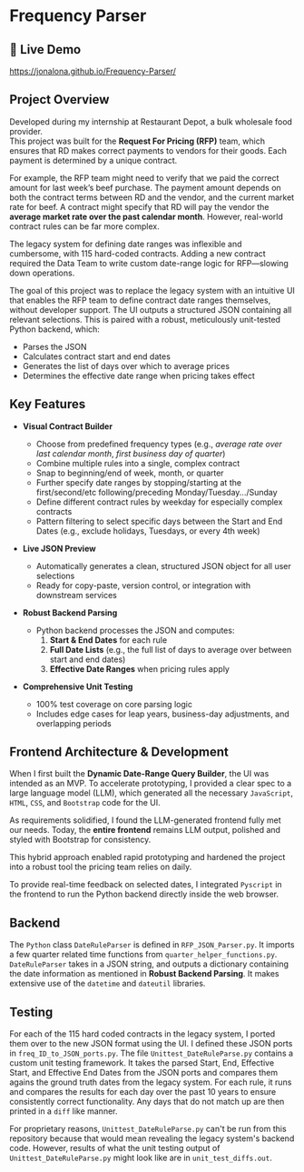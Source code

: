 # Frequency Parser

## 🚀 Live Demo

https://jonalona.github.io/Frequency-Parser/

## Project Overview
Developed during my internship at Restaurant Depot, a bulk wholesale food provider.  
This project was built for the **Request For Pricing (RFP)** team, which ensures that RD makes correct payments to vendors for their goods. Each payment is determined by a unique contract.  

For example, the RFP team might need to verify that we paid the correct amount for last week’s beef purchase. The payment amount depends on both the contract terms between RD and the vendor, and the current market rate for beef. A contract might specify that RD will pay the vendor the **average market rate over the past calendar month**. However, real-world contract rules can be far more complex.  

The legacy system for defining date ranges was inflexible and cumbersome, with 115 hard-coded contracts. Adding a new contract required the Data Team to write custom date-range logic for RFP—slowing down operations.  

The goal of this project was to replace the legacy system with an intuitive UI that enables the RFP team to define contract date ranges themselves, without developer support. The UI outputs a structured JSON containing all relevant selections. This is paired with a robust, meticulously unit-tested Python backend, which:  
- Parses the JSON  
- Calculates contract start and end dates  
- Generates the list of days over which to average prices  
- Determines the effective date range when pricing takes effect

## Key Features

- **Visual Contract Builder**  
  - Choose from predefined frequency types (e.g., *average rate over last calendar month*, *first business day of quarter*)  
  - Combine multiple rules into a single, complex contract
  - Snap to beginning/end of week, month, or quarter
  - Further specify date ranges by stopping/starting at the first/second/etc following/preceding Monday/Tuesday.../Sunday
  - Define different contract rules by weekday for especially complex contracts
  - Pattern filtering to select specific days between the Start and End Dates (e.g., exclude holidays, Tuesdays, or every 4th week)

- **Live JSON Preview**  
  - Automatically generates a clean, structured JSON object for all user selections  
  - Ready for copy-paste, version control, or integration with downstream services  

- **Robust Backend Parsing**  
  - Python backend processes the JSON and computes:  
    1. **Start & End Dates** for each rule  
    2. **Full Date Lists** (e.g., the full list of days to average over between start and end dates) 
    3. **Effective Date Ranges** when pricing rules apply  

- **Comprehensive Unit Testing**  
  - 100% test coverage on core parsing logic  
  - Includes edge cases for leap years, business-day adjustments, and overlapping periods  


## Frontend Architecture & Development

When I first built the **Dynamic Date-Range Query Builder**, the UI was intended as an MVP. To accelerate prototyping, I provided a clear spec to a large language model (LLM), which generated all the necessary `JavaScript`, `HTML`, `CSS`, and `Bootstrap` code for the UI.  

As requirements solidified, I found the LLM-generated frontend fully met our needs. Today, the **entire frontend** remains LLM output, polished and styled with Bootstrap for consistency.  


This hybrid approach enabled rapid prototyping and hardened the project into a robust tool the pricing team relies on daily.

To provide real-time feedback on selected dates, I integrated `Pyscript` in the frontend to run the Python backend directly inside the web browser.

## Backend

The `Python` class `DateRuleParser` is defined in `RFP_JSON_Parser.py`. It imports a few quarter related time functions from `quarter_helper_functions.py`. `DateRuleParser` takes in a JSON string, and outputs a dictionary containing the date information as mentioned in **Robust Backend Parsing**. It makes extensive use of the `datetime` and `dateutil` libraries.

## Testing

For each of the 115 hard coded contracts in the legacy system, I ported them over to the new JSON format using the UI. I defined these JSON ports in `freq_ID_to_JSON_ports.py`. The file `Unittest_DateRuleParse.py` contains a custom unit testing framework. It takes the parsed Start, End, Effective Start, and Effective End Dates from the JSON ports and compares them agains the ground truth dates from the legacy system. For each rule, it runs and compares the results for each day over the past 10 years to ensure consistently correct functionality. Any days that do not match up are then printed in a `diff` like manner.

For proprietary reasons, `Unittest_DateRuleParse.py` can't be run from this repository because that would mean revealing the legacy system's backend code. However, results of what the unit testing output of `Unittest_DateRuleParse.py` might look like are in `unit_test_diffs.out`.

